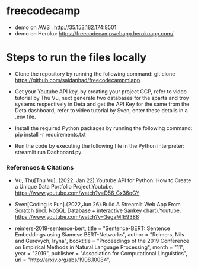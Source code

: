 # freecodecamp
* demo on AWS :  http://35.153.182.174:8501
* demo on Heroku: https://freecodecampwebapp.herokuapp.com/


# Steps to run the files locally


* Clone the repository by running the following command:
git clone https://github.com/saldanhad/freecodecampmlapp

* Get your Youtube API key, by creating your project GCP, refer to video tutorial by Thu Vu, next generate two databases for the sparta and troy systems respectively in Deta and get the API Key for the same from the Deta dashboard, refer to video tutorial by Sven, enter these details in a .env file.

* Install the required Python packages by running the following command: pip install -r requirements.txt

* Run the code by executing the following file in the Python interpreter: streamlit run Dashboard.py


### References & Citations

* Vu, Thu[Thu Vu]. (2022, Jan 22).Youtube API for Python: How to Create a Unique Data Portfolio Project.Youtube.
https://www.youtube.com/watch?v=D56_Cx36oGY

* Sven[Coding is Fun].(2022,Jun 26).Build A Streamlit Web App From Scratch (incl. NoSQL Database + interactive Sankey chart).Youtube.
https://www.youtube.com/watch?v=3egaMfE9388

 * reimers-2019-sentence-bert,
    title = "Sentence-BERT: Sentence Embeddings using Siamese BERT-Networks",
    author = "Reimers, Nils and Gurevych, Iryna",
    booktitle = "Proceedings of the 2019 Conference on Empirical Methods in Natural Language Processing",
    month = "11",
    year = "2019",
    publisher = "Association for Computational Linguistics",
    url = "http://arxiv.org/abs/1908.10084",

